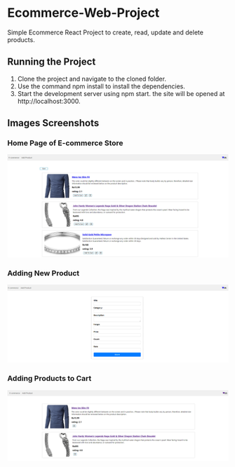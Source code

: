 # Ecommerce-Web-Project
Simple Ecommerce React Project to create, read, update and delete products.

## Running the Project
1. Clone the project and navigate to the cloned folder.
2. Use the command npm install to install the dependencies.
3. Start the development server using npm start. the site will be opened at http://localhost:3000.

## Images Screenshots
### Home Page of E-commerce Store
![Screenshot](ecommerce1.png)

### Adding New Product
![Screenshot](ecommerce2.png)

### Adding Products to Cart
![Screenshot](ecommerce3.png)
